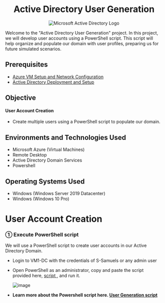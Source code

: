 
<h1 align="center"> Active Directory User Generation </h1>
<p align="center">
<img src="https://i.imgur.com/pU5A58S.png" alt="Microsoft Active Directory Logo"/>
</p>



<p>Welcome to the "Active Directory User Generation" project. In this project, we will develop user accounts using a PowerShell script. This script will help organize and populate our domain with user profiles, preparing us for future simulated scenarios. </p>

<h2>Prerequisites</h2>

- <a href="https://github.com/a-rashid-saaka/Azure_VM_setup_and_Network_Configuration"> Azure VM Setup and Network Configuration </a>
- <a href="https://github.com/a-rashid-saaka/Active_directory_deployment_and_setup"> Active Directory Deployment and Setup </a>

<h2> Objective</h2>

<h4>User Account Creation</h4>

-  Create multiple users using a PowerShell script to populate our domain.

<h2>Environments and Technologies Used</h2>

- Microsoft Azure (Virtual Machines)
- Remote Desktop
- Active Directory Domain Services
- Powershell

<h2>Operating Systems Used </h2>

- Windows (Windows Server 2019 Datacenter)
- Windows (Windows 10 Pro)


<h1>User Account Creation</h1>

<h3>&#9312; Execute PowerShell script</h3>
<p>We will use a PowerShell script to create user accounts in our Active Directory Domain. 
</p>

- Login to VM1-DC with the credentials of S-Samuels or any admin user
- Open PowerShell as an administrator, copy and paste the script provided here, <a href="https://github.com/joshmadakor1/AD_PS/blob/master/Generate-Names-Create-Users.ps1"> script </a>, and run it.

  
  ![image](https://github.com/user-attachments/assets/36f34937-f848-405a-bf11-8e2ccbd54177)

- <p><strong>Learn more about the Powershell script here. <a href="https://www.youtube.com/watch?v=MHsI8hJmggI&t=1623s">User Generation script </a> </strong></p> 
